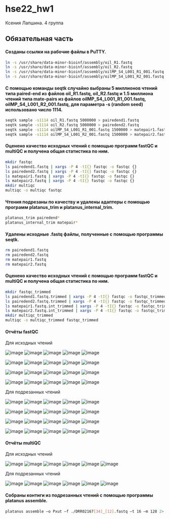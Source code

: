 # hse22_hw1
Ксения Лапшина.
4 группа

## Обязательная часть

#### Созданы ссылки на рабочие файлы в PuTTY.
```bash
ln -s /usr/share/data-minor-bioinf/assembly/oil_R1.fastq
ln -s /usr/share/data-minor-bioinf/assembly/oil_R2.fastq
ln -s /usr/share/data-minor-bioinf/assembly/oilMP_S4_L001_R1_001.fastq
ln -s /usr/share/data-minor-bioinf/assembly/oilMP_S4_L001_R2_001.fastq
```
#### С помощью команды seqtk случайно выбраны 5 миллионов чтений типа paired-end из файлов oil_R1.fastq, oil_R2.fastq и 1.5 миллиона чтений типа mate-pairs из файлов oilMP_S4_L001_R1_001.fastq, oilMP_S4_L001_R2_001.fastq, для параметра -s (random seed) использовано число 1114.
```bash
seqtk sample -s1114 oil_R1.fastq 5000000 > pairedend1.fastq
seqtk sample -s1114 oil_R2.fastq 5000000 > pairedend2.fastq
seqtk sample -s1114 oilMP_S4_L001_R1_001.fastq 1500000 > matepair1.fastq
seqtk sample -s1114 oilMP_S4_L001_R2_001.fastq 1500000 > matepair2.fastq
```
#### Оценено качество исходных чтений с помощью программ fastQC и multiQC и получена общая статистика по ним.
```bash
mkdir fastqc
ls pairedend1.fastq | xargs -P 4 -tI{} fastqc -o fastqc {}
ls pairedend2.fastq | xargs -P 4 -tI{} fastqc -o fastqc {}
ls matepair1.fastq | xargs -P 4 -tI{} fastqc -o fastqc {}
ls matepair2.fastq | xargs -P 4 -tI{} fastqc -o fastqc {}
mkdir multiqc
multiqc -o multiqc fastqc
```
#### Чтения подрезаны по качеству и удалены адаптеры с помощью программ platanus_trim и platanus_internal_trim.
```bash
platanus_trim pairedend*
platanus_internal_trim matepair*
```
#### Удалены исходные .fastq файлы, полученные с помощью программы seqtk.
```bash
rm pairedend1.fastq
rm pairedend2.fastq
rm matepair1.fastq
rm matepair2.fastq
```
#### Оценено качество исходных чтений с помощью программ fastQC и multiQC и получена общая статистика по ним.
```bash
mkdir fastqc_trimmed
ls pairedend1.fastq.trimmed | xargs -P 4 -tI{} fastqc -o fastqc_trimmed {}
ls pairedend2.fastq.trimmed | xargs -P 4 -tI{} fastqc -o fastqc_trimmed {}
ls matepair1.fastq.int_trimmed | xargs -P 4 -tI{} fastqc -o fastqc_trimmed {}
ls matepair2.fastq.int_trimmed | xargs -P 4 -tI{} fastqc -o fastqc_trimmed {}
mkdir multiqc_trimmed
multiqc -o multiqc_trimmed fastqc_trimmed
```



#### Отчёты fastQC
Для исходных чтений

![image](https://user-images.githubusercontent.com/114621114/193092271-9a5db5b0-62bd-45c6-8773-d5f1efbcadc9.png)
![image](https://user-images.githubusercontent.com/114621114/193092393-d637428f-841c-44ee-ab4d-02b5c4582082.png)
![image](https://user-images.githubusercontent.com/114621114/193092495-61d4106a-1437-41a7-8cbd-c77a6882505d.png)
![image](https://user-images.githubusercontent.com/114621114/193092636-eda56a32-dd33-4b03-9309-a6b9caf0f9b6.png)
![image](https://user-images.githubusercontent.com/114621114/193092969-6ea54a99-8cde-4a42-befa-e4b2934ad417.png)

![image](https://user-images.githubusercontent.com/114621114/193093292-0cbb8b1a-112d-4315-8bb5-c37954652c9f.png)
![image](https://user-images.githubusercontent.com/114621114/193093460-ea4dcb9d-a8aa-4230-9226-40d18665a9aa.png)
![image](https://user-images.githubusercontent.com/114621114/193093539-30e26520-53f4-4e84-b836-0111dd0a33c9.png)
![image](https://user-images.githubusercontent.com/114621114/193093612-7581598a-af81-4919-a36b-16d2b87dd3cb.png)
![image](https://user-images.githubusercontent.com/114621114/193094310-791e7e41-aeda-4972-9c49-8ab6128316ad.png)

![image](https://user-images.githubusercontent.com/114621114/193094654-c10846e4-497b-4c83-a1d7-ec90d2170460.png)
![image](https://user-images.githubusercontent.com/114621114/193095392-0dc4f404-17da-4c7a-90f7-898f7fbde2b8.png)
![image](https://user-images.githubusercontent.com/114621114/193095626-4d57dc27-ef31-48e3-8978-8378f7fc4bd4.png)
![image](https://user-images.githubusercontent.com/114621114/193095953-36ef4f9f-cb09-4500-84dd-af4d32bc7ec9.png)
![image](https://user-images.githubusercontent.com/114621114/193096325-2cccd5f6-0f9d-4fa1-be6c-04ee2693fa77.png)

![image](https://user-images.githubusercontent.com/114621114/193097785-65da0bc0-1a59-4e26-85e7-8bf9e1e6813a.png)
![image](https://user-images.githubusercontent.com/114621114/193098012-d83d8cad-7210-4194-9604-2f03021d9ee0.png)
![image](https://user-images.githubusercontent.com/114621114/193098194-c309c7d2-8d13-4b37-88b6-2361d2a01746.png)
![image](https://user-images.githubusercontent.com/114621114/193098349-ee8f52c2-9d34-4e25-b2ce-9e72227bb30f.png)
![image](https://user-images.githubusercontent.com/114621114/193098494-250b3fd6-2227-4530-9e91-d7e35faa46db.png)

Для подрезанных чтений

![image](https://user-images.githubusercontent.com/114621114/193101806-5bd0263a-4901-4965-a679-8fbec88de54b.png)
![image](https://user-images.githubusercontent.com/114621114/193101887-3ec34d13-0440-4909-899c-cb625c5dd69f.png)
![image](https://user-images.githubusercontent.com/114621114/193101970-542dd206-786f-4260-b181-dd29ec46594c.png)
![image](https://user-images.githubusercontent.com/114621114/193102103-14ade78f-242f-499c-a6b2-268b8b09c126.png)
![image](https://user-images.githubusercontent.com/114621114/193102227-11270c37-d104-47cf-aff9-489c4caf78ab.png)

![image](https://user-images.githubusercontent.com/114621114/193102357-4a452a0c-b173-46a0-9fb1-e712d78a7079.png)
![image](https://user-images.githubusercontent.com/114621114/193102555-b057bc9b-a5ce-4205-961c-d913751fc030.png)
![image](https://user-images.githubusercontent.com/114621114/193102638-46bc579e-3fc4-4f5f-8eb8-c3663c37a7b2.png)
![image](https://user-images.githubusercontent.com/114621114/193102729-9685dd11-76a0-4a2a-98c1-93998705e8dd.png)
![image](https://user-images.githubusercontent.com/114621114/193102798-9a62b64b-caf2-4f46-8ba0-271ec3b2822e.png)

![image](https://user-images.githubusercontent.com/114621114/193102966-de40d68c-2b24-45fe-9e85-ee9f0f8435d3.png)
![image](https://user-images.githubusercontent.com/114621114/193103042-893d38ad-b3c7-4908-806b-6547213a23b3.png)
![image](https://user-images.githubusercontent.com/114621114/193103132-1e9fcc44-38a0-4ce3-b341-2e665fc9c254.png)
![image](https://user-images.githubusercontent.com/114621114/193103218-a040522d-4c47-4fc4-a6d5-d3bf8a344cc5.png)
![image](https://user-images.githubusercontent.com/114621114/193103309-58d04bab-f63a-479e-8971-75de36f7806d.png)

![image](https://user-images.githubusercontent.com/114621114/193103472-ec8aac2b-16b4-4fef-98b0-4a3cb8518934.png)
![image](https://user-images.githubusercontent.com/114621114/193103595-bd606fd8-c1fb-4dde-9672-b7416f426d14.png)
![image](https://user-images.githubusercontent.com/114621114/193103669-1301864f-0d3a-46e7-88cc-f08b23661ff9.png)
![image](https://user-images.githubusercontent.com/114621114/193103748-31befe29-77a9-4853-bb2d-30f681f7039a.png)
![image](https://user-images.githubusercontent.com/114621114/193103873-3fefa93e-e844-4470-afb4-ee08d69a3f03.png)

#### Отчёты multiQC
Для исходных чтений

![image](https://user-images.githubusercontent.com/114621114/193090652-27bffef3-3bde-49f2-acde-25f0e1ae6b37.png)
![image](https://user-images.githubusercontent.com/114621114/193090799-d9b35501-b798-424a-aa71-03922f4f8225.png)
![image](https://user-images.githubusercontent.com/114621114/193090922-9b4b98d1-d3ff-4269-b87a-3eab897cfe6e.png)
![image](https://user-images.githubusercontent.com/114621114/193091008-ae1fa4ca-f6b9-49a1-9a1d-730978252b05.png)
![image](https://user-images.githubusercontent.com/114621114/193091244-241638ba-3245-4caf-a567-ccb35ec07520.png)
![image](https://user-images.githubusercontent.com/114621114/193091350-9b2822a2-e585-46b0-bf99-0560971069a6.png)

Для подрезанных чтений

![image](https://user-images.githubusercontent.com/114621114/193104058-c773b1e8-e47f-417e-b061-c011c1ee0ffc.png)
![image](https://user-images.githubusercontent.com/114621114/193104872-351a7d2a-5b0f-451c-86aa-04b49b8c5a4b.png)
![image](https://user-images.githubusercontent.com/114621114/193104179-4b0bfd53-d759-4153-b1c2-7ea2a3bda37f.png)
![image](https://user-images.githubusercontent.com/114621114/193104377-a983cf33-fb31-40b4-a90d-e2814529008b.png)
![image](https://user-images.githubusercontent.com/114621114/193104559-7ec67c6d-1f28-46a9-ae4d-03a9ae8ccf14.png)
![image](https://user-images.githubusercontent.com/114621114/193104663-7f5f0991-f620-4eb9-b35f-7738c9d2c6f4.png)



#### Собраны контиги из подрезанных чтений с помощью программы platanus assemble.
```bash
platanus assemble –o Pxut –f ./DRR02167[34]_[12].fastq –t 16 –m 128 2> assemble.log
```
